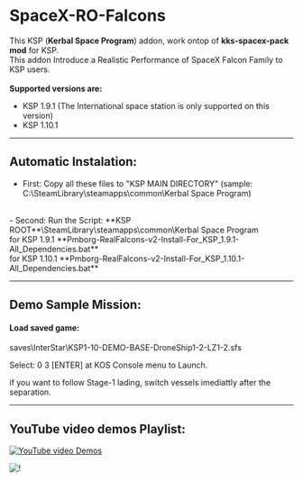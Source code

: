 # SpaceX-RO-Falcons
This KSP (**Kerbal Space Program**) addon, work ontop of **kks-spacex-pack mod** for KSP.<br>
This addon Introduce a Realistic Performance of SpaceX Falcon Family to KSP users.<br>
<br>
**Supported versions are:**
- KSP 1.9.1 (The International space station is only supported on this version)<br>
- KSP 1.10.1<br>

----
<h2>Automatic Instalation:</h2>


- First: Copy all these files to "KSP MAIN DIRECTORY" (sample: C:\SteamLibrary\steamapps\common\Kerbal Space Program)<br>
<br>
- Second: Run the Script: **KSP ROOT**\SteamLibrary\steamapps\common\Kerbal Space Program<br>
			for KSP 1.9.1  **Pmborg-RealFalcons-v2-Install-For_KSP_1.9.1-All_Dependencies.bat**<br>
			for KSP 1.10.1 **Pmborg-RealFalcons-v2-Install-For_KSP_1.10.1-All_Dependencies.bat**<br>
			
----
<h2>Demo Sample Mission:</h2>
<h4>Load saved game:</h4>
saves\InterStar\KSP1-10-DEMO-BASE-DroneShip1-2-LZ1-2.sfs<br>

Select: 0 3 [ENTER] at KOS Console menu to Launch.

if you want to follow Stage-1 lading, switch vessels imediattly after the separation.


----
<h2>YouTube video demos Playlist:</h2>

[![YouTube video Demos](blob:https://imgur.com/2e364972-9526-46f9-be95-8cb1b43dc7d2)](https://www.youtube.com/playlist?list=PLKyZSZ3Rbi6afgvRnMc2XUgyUA8dcYNkP)

![!](https://i.imgur.com/Qd0NqYw.png)